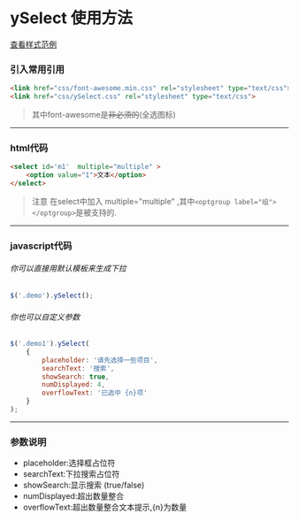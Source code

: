 # ySelect 使用方法
[查看样式范例](https://ycxyi.github.io/ySelect/)
### 引入常用引用
``` html
<link href="css/font-awesome.min.css" rel="stylesheet" type="text/css">
<link href="css/ySelect.css" rel="stylesheet" type="text/css">
```
>其中font-awesome是~~非必须的~~(全选图标)
---

### html代码
``` html
<select id='m1'  multiple="multiple" >
    <option value="1">文本</option>
</select>
```
>注意 在select中加入 multiple="multiple" ,其中`<optgroup label="组"></optgroup>`是被支持的.
---

### javascript代码
###### 你可以直接用默认模板来生成下拉
``` javascript
$('.demo').ySelect();
```
###### 你也可以自定义参数
``` javascript
$('.demo1').ySelect(
    {
        placeholder: '请先选择一些项目',
        searchText: '搜索',
        showSearch: true,
        numDisplayed: 4,
        overflowText: '已选中 {n}项'
    }
);
```
---

### 参数说明

+ placeholder:选择框占位符
+ searchText:下拉搜索占位符
+ showSearch:显示搜索 (true/false)
+ numDisplayed:超出数量整合
+ overflowText:超出数量整合文本提示,{n}为数量
